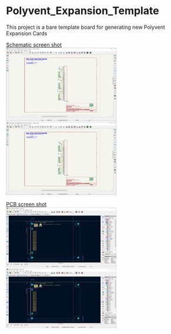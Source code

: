 # Polyvent_Expansion_Template
This project is a bare template board for generating new Polyvent Expansion Cards



<a href="Schematic.gif">Schematic screen shot     
<img src="Schematic.gif" width="300"></a>  
<img src="Schematic.gif" width="300">


<a href="Schematic.gif">PCB screen shot   
<img src="PCB.gif" width="300"></a>  
<img src="PCB.gif" width="300">
